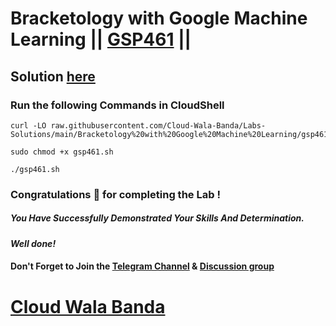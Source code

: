 # Bracketology with Google Machine Learning || [GSP461](https://www.cloudskillsboost.google/focuses/4337?parent=catalog) ||

## Solution [here](https://youtu.be/sCnIiV_Hm4A)

### Run the following Commands in CloudShell

```
curl -LO raw.githubusercontent.com/Cloud-Wala-Banda/Labs-Solutions/main/Bracketology%20with%20Google%20Machine%20Learning/gsp461.sh

sudo chmod +x gsp461.sh

./gsp461.sh
```

### Congratulations 🎉 for completing the Lab !

##### *You Have Successfully Demonstrated Your Skills And Determination.*

#### *Well done!*

#### Don't Forget to Join the [Telegram Channel](https://t.me/cloudwalabanda) & [Discussion group](https://t.me/cloudwalabandachats)

# [Cloud Wala Banda](https://www.youtube.com/@cloudwalabanda)
